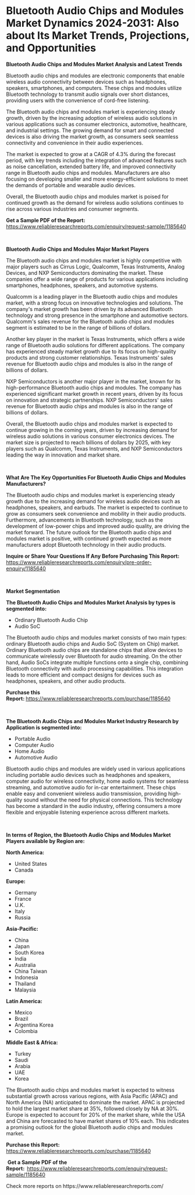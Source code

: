 <p><h1>Bluetooth Audio Chips and Modules Market Dynamics 2024-2031: Also about Its Market Trends, Projections, and Opportunities</h1></p><p><strong>Bluetooth Audio Chips and Modules Market Analysis and Latest Trends</strong></p>
<p><p>Bluetooth audio chips and modules are electronic components that enable wireless audio connectivity between devices such as headphones, speakers, smartphones, and computers. These chips and modules utilize Bluetooth technology to transmit audio signals over short distances, providing users with the convenience of cord-free listening.</p><p>The Bluetooth audio chips and modules market is experiencing steady growth, driven by the increasing adoption of wireless audio solutions in various applications such as consumer electronics, automotive, healthcare, and industrial settings. The growing demand for smart and connected devices is also driving the market growth, as consumers seek seamless connectivity and convenience in their audio experiences.</p><p>The market is expected to grow at a CAGR of 4.3% during the forecast period, with key trends including the integration of advanced features such as noise cancellation, extended battery life, and improved connectivity range in Bluetooth audio chips and modules. Manufacturers are also focusing on developing smaller and more energy-efficient solutions to meet the demands of portable and wearable audio devices.</p><p>Overall, the Bluetooth audio chips and modules market is poised for continued growth as the demand for wireless audio solutions continues to rise across various industries and consumer segments.</p></p>
<p><strong>Get a Sample PDF of the Report:&nbsp;</strong> <a href="https://www.reliableresearchreports.com/enquiry/request-sample/1185640">https://www.reliableresearchreports.com/enquiry/request-sample/1185640</a></p>
<p>&nbsp;</p>
<p><strong>Bluetooth Audio Chips and Modules Major Market Players</strong></p>
<p><p>The Bluetooth audio chips and modules market is highly competitive with major players such as Cirrus Logic, Qualcomm, Texas Instruments, Analog Devices, and NXP Semiconductors dominating the market. These companies offer a wide range of products for various applications including smartphones, headphones, speakers, and automotive systems.</p><p>Qualcomm is a leading player in the Bluetooth audio chips and modules market, with a strong focus on innovative technologies and solutions. The company's market growth has been driven by its advanced Bluetooth technology and strong presence in the smartphone and automotive sectors. Qualcomm's sales revenue for the Bluetooth audio chips and modules segment is estimated to be in the range of billions of dollars.</p><p>Another key player in the market is Texas Instruments, which offers a wide range of Bluetooth audio solutions for different applications. The company has experienced steady market growth due to its focus on high-quality products and strong customer relationships. Texas Instruments' sales revenue for Bluetooth audio chips and modules is also in the range of billions of dollars.</p><p>NXP Semiconductors is another major player in the market, known for its high-performance Bluetooth audio chips and modules. The company has experienced significant market growth in recent years, driven by its focus on innovation and strategic partnerships. NXP Semiconductors' sales revenue for Bluetooth audio chips and modules is also in the range of billions of dollars.</p><p>Overall, the Bluetooth audio chips and modules market is expected to continue growing in the coming years, driven by increasing demand for wireless audio solutions in various consumer electronics devices. The market size is projected to reach billions of dollars by 2025, with key players such as Qualcomm, Texas Instruments, and NXP Semiconductors leading the way in innovation and market share.</p></p>
<p>&nbsp;</p>
<p><strong>What Are The Key Opportunities For Bluetooth Audio Chips and Modules Manufacturers?</strong></p>
<p><p>The Bluetooth audio chips and modules market is experiencing steady growth due to the increasing demand for wireless audio devices such as headphones, speakers, and earbuds. The market is expected to continue to grow as consumers seek convenience and mobility in their audio products. Furthermore, advancements in Bluetooth technology, such as the development of low-power chips and improved audio quality, are driving the market forward. The future outlook for the Bluetooth audio chips and modules market is positive, with continued growth expected as more manufacturers adopt Bluetooth technology in their audio products.</p></p>
<p><strong>Inquire or Share Your Questions If Any Before Purchasing This Report:</strong> <a href="https://www.reliableresearchreports.com/enquiry/pre-order-enquiry/1185640">https://www.reliableresearchreports.com/enquiry/pre-order-enquiry/1185640</a></p>
<p>&nbsp;</p>
<p><strong>Market Segmentation</strong></p>
<p><strong>The Bluetooth Audio Chips and Modules Market Analysis by types is segmented into:</strong></p>
<p><ul><li>Ordinary Bluetooth Audio Chip</li><li>Audio SoC</li></ul></p>
<p><p>The Bluetooth audio chips and modules market consists of two main types: ordinary Bluetooth audio chips and Audio SoC (System on Chip) market. Ordinary Bluetooth audio chips are standalone chips that allow devices to communicate wirelessly over Bluetooth for audio streaming. On the other hand, Audio SoCs integrate multiple functions onto a single chip, combining Bluetooth connectivity with audio processing capabilities. This integration leads to more efficient and compact designs for devices such as headphones, speakers, and other audio products.</p></p>
<p><strong>Purchase this Report:&nbsp;</strong><a href="https://www.reliableresearchreports.com/purchase/1185640">https://www.reliableresearchreports.com/purchase/1185640</a></p>
<p>&nbsp;</p>
<p><strong>The Bluetooth Audio Chips and Modules Market Industry Research by Application is segmented into:</strong></p>
<p><ul><li>Portable Audio</li><li>Computer Audio</li><li>Home Audio</li><li>Automotive Audio</li></ul></p>
<p><p>Bluetooth audio chips and modules are widely used in various applications including portable audio devices such as headphones and speakers, computer audio for wireless connectivity, home audio systems for seamless streaming, and automotive audio for in-car entertainment. These chips enable easy and convenient wireless audio transmission, providing high-quality sound without the need for physical connections. This technology has become a standard in the audio industry, offering consumers a more flexible and enjoyable listening experience across different markets.</p></p>
<p>&nbsp;</p>
<p><strong>In terms of Region, the Bluetooth Audio Chips and Modules Market Players available by Region are:</strong></p>
<p>
    <p> <strong> North America: </strong>
        <ul>
            <li>United States</li>
            <li>Canada</li>
        </ul>
        </p> 
    <p> <strong> Europe: </strong>
        <ul>
            <li>Germany</li>
            <li>France</li>
            <li>U.K.</li>
            <li>Italy</li>
            <li>Russia</li>
        </ul>
        </p> 
    <p> <strong> Asia-Pacific: </strong>
        <ul>
            <li>China</li>
            <li>Japan</li>
            <li>South Korea</li>
            <li>India</li>
            <li>Australia</li>
            <li>China Taiwan</li>
            <li>Indonesia</li>
            <li>Thailand</li>
            <li>Malaysia</li>
        </ul>
        </p> 
    <p> <strong> Latin America: </strong>
        <ul>
            <li>Mexico</li>
            <li>Brazil</li>
            <li>Argentina Korea</li>
            <li>Colombia</li>
        </ul>
        </p> 
    <p> <strong> Middle East & Africa: </strong>
        <ul>
            <li>Turkey</li>
            <li>Saudi</li>
            <li>Arabia</li>
            <li>UAE</li>
            <li>Korea</li>
        </ul>
    </p>
    </p>
<p><p>The Bluetooth audio chips and modules market is expected to witness substantial growth across various regions, with Asia Pacific (APAC) and North America (NA) anticipated to dominate the market. APAC is projected to hold the largest market share at 35%, followed closely by NA at 30%. Europe is expected to account for 20% of the market share, while the USA and China are forecasted to have market shares of 10% each. This indicates a promising outlook for the global Bluetooth audio chips and modules market.</p></p>
<p><strong>Purchase this Report: </strong><a href="https://www.reliableresearchreports.com/purchase/1185640">https://www.reliableresearchreports.com/purchase/1185640</a></p>
<p>&nbsp;<strong>Get a Sample PDF of the Report:&nbsp;&nbsp;</strong><a href="https://www.reliableresearchreports.com/enquiry/request-sample/1185640">https://www.reliableresearchreports.com/enquiry/request-sample/1185640</a></p>
<p><strong></strong></p>
<p>Check more reports on https://www.reliableresearchreports.com/</p>